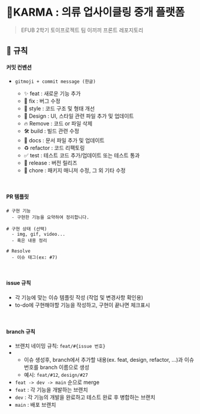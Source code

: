 # 🌳KARMA : 의류 업사이클링 중개 플랫폼
> EFUB 2학기 토이프로젝트 팀 이끼끼 프론트 레포지토리

## 🧩 규칙

#### 커밋 컨벤션

- `gitmoji + commit message (한글)`

    - ✨ feat : 새로운 기능 추가
    - 🐛 fix : 버그 수정
    - 🎨 style : 코드 구조 및 형태 개선
    - 💄 Design : UI, 스타일 관련 파일 추가 및 업데이트
    - 🔥 Remove : 코드 or 파일 삭제
    - 🛠️ build : 빌드 관련 수정
    - 📝 docs : 문서 파일 추가 및 업데이트
    - ♻️ refactor : 코드 리팩토링
    - ✅ test : 테스트 코드 추가/업데이트 또는 테스트 통과
    - 🔖 release : 버전 릴리즈
    - 🔧 chore : 패키지 매니저 수정, 그 외 기타 수정

<br>

#### PR 템플릿

```
# 구현 기능
  - 구현한 기능을 요약하여 정리합니다.

# 구현 상태 (선택)
  - img, gif, video...
  - 혹은 내용 정리

# Resolve
  - 이슈 태그(ex: #7)
```

<br>

#### issue 규칙

- 각 기능에 맞는 이슈 템플릿 작성 (작업 및 변경사항 확인용)
- to-do에 구현해야할 기능을 작성하고, 구현이 끝나면 체크표시

<br>

#### branch 규칙

- 브랜치 네이밍 규칙: `feat/#{issue 번호}`
- - 이슈 생성후, branch에서 추가할 내용(ex. feat, design, refactor, ...)과 이슈번호를 branch 이름으로 생성
  - 예시: `feat/#12`, `design/#27`
- `feat -> dev -> main` 순으로 merge
- `feat` : 각 기능을 개발하는 브랜치
- `dev` : 각 기능의 개발을 완료하고 테스트 완료 후 병합하는 브랜치
- `main` : 배포 브랜치
